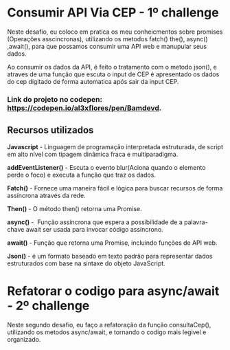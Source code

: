 # Consumir API Via CEP - 1º challenge

Neste desafio, eu coloco em pratica os meu conheicmentos sobre promises (Operações asscincronas), utilizando os metodos fatch() the(), async() ,await(), para que possamos consumir uma API web e manupular seus dados.

Ao consumir os dados da API, é feito o tratamento com o metodo json(), e atraves de uma função que escuta o input de CEP é apresentado os dados do cep digitado de forma automatica após sair da input CEP.

### Link do projeto no codepen: <https://codepen.io/al3xflores/pen/Bamdevd>.

## Recursos utilizados

**Javascript** -  Linguagem de programação interpretada estruturada, de script em alto nível com tipagem dinâmica fraca e multiparadigma.

**addEventListener()** - Escuta o evento blur(Aciona quando o elemento perde o foco) e executa a função que traz os dados.

**Fatch()** - Fornece uma maneira fácil e lógica para buscar recursos de forma assíncrona através da rede.

**Then()** - O método then() retorna uma Promise.

**async()** -  Função assíncrona que espera a possibilidade de a palavra-chave await ser usada para invocar código assíncrono.

**await()** - Função que retorna uma Promise, incluindo funções de API web.

**Json()** - é um formato baseado em texto padrão para representar dados estruturados com base na sintaxe do objeto JavaScript.



# Refatorar o codigo para async/await  - 2º challenge

Neste segundo desafio, eu faço a refatoração da função consultaCep(), utilizando os metodos async/await, e tornando o codigo mais legivel e organizado.







